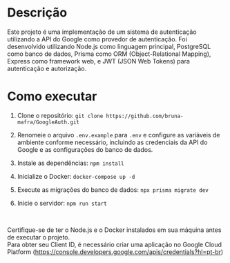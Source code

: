 # Descrição
Este projeto é uma implementação de um sistema de autenticação utilizando a API do Google como provedor de autenticação. 
Foi desenvolvido utilizando Node.js como linguagem principal, PostgreSQL como banco de dados, Prisma como ORM (Object-Relational Mapping), Express como framework web, e JWT (JSON Web Tokens) para autenticação e autorização.

# Como executar
1. Clone o repositório: `git clone https://github.com/bruna-mafra/GoogleAuth.git`

2. Renomeie o arquivo `.env.example` para `.env` e configure as variáveis de ambiente conforme necessário, incluindo as credenciais da API do Google e as configurações do banco de dados.

3. Instale as dependências: `npm install`

4. Inicialize o Docker: `docker-compose up -d`

5. Execute as migrações do banco de dados: `npx prisma migrate dev`

6. Inicie o servidor: `npm run start`

<br>

Certifique-se de ter o Node.js e o Docker instalados em sua máquina antes de executar o projeto. <br>Para obter seu Client ID, é necessário criar uma aplicação no Google Cloud Platform (https://console.developers.google.com/apis/credentials?hl=pt-br)
